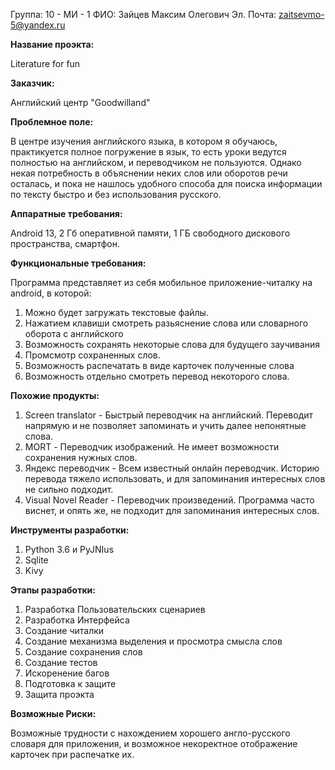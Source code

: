 Группа: 10 - МИ - 1
ФИО: Зайцев Максим Олегович
Эл. Почта: zaitsevmo-5@yandex.ru


**Название проэкта:**

Literature for fun


**Заказчик:**

Английский центр "Goodwilland"


**Проблемное поле:**

В центре изучения английского языка, в котором я обучаюсь, практикуется полное погружение в язык,
то есть уроки ведутся полностью на английском, и переводчиком не пользуются.
Однако некая потребность в объяснении неких слов или оборотов речи осталась,
и пока не нашлось удобного способа для поиска информации по тексту быстро и без использования русского.

**Аппаратные требования:**

Android 13, 2 Гб оперативной памяти, 1 ГБ свободного дискового пространства, смартфон.

**Функциональные требования:**

Программа представляет из себя мобильное приложение-читалку на android, в которой:
1) Можно будет загружать текстовые файлы.
2) Нажатием клавиши смотреть разьяснение слова или словарного оборота с английского
3) Возможность сохранять некоторые слова для будущего заучивания
4) Промсмотр сохраненных слов.
5) Возможность распечатать в виде карточек полученные слова
6) Возможность отдельно смотреть перевод некоторого слова.


**Похожие продукты:**

1) Screen translator - Быстрый переводчик на английский. Переводит напрямую и не позволяет запоминать и учить далее непонятные слова.
2) MORT - Переводчик изображений. Не имеет возможности сохранения нужных слов.
3) Яндекс переводчик - Всем известный онлайн переводчик. Историю перевода тяжело использовать, и для запоминания интересных слов не сильно подходит.
4) Visual Novel Reader - Переводчик произведений. Программа часто виснет, и опять же, не подходит для запоминания интересных слов.


**Инструменты разработки:**

1) Python 3.6 и PyJNIus
2) Sqlite
3) Kivy


**Этапы разработки:**
1) Разработка Пользовательских сценариев
2) Разработка Интерфейса
3) Создание читалки
4) Создание механизма выделения и просмотра смысла слов
5) Создание сохранения слов
6) Создание тестов
7) Искоренение багов
8) Подготовка к защите
9) Защита проэкта


**Возможные Риски:**

Возможные трудности с нахождением хорошего англо-русского словаря для приложения, и возможное некоректное отображение карточек при распечатке их.
